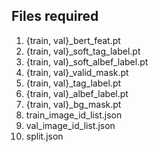 ## Files required
1. {train, val}_bert_feat.pt
1. {train, val}_soft_tag_label.pt
1. {train, val}_soft_albef_label.pt
1. {train, val}_valid_mask.pt
1. {train, val}_tag_label.pt
1. {train, val}_albef_label.pt
1. {train, val}_bg_mask.pt
1. train_image_id_list.json
1. val_image_id_list.json
1. split.json